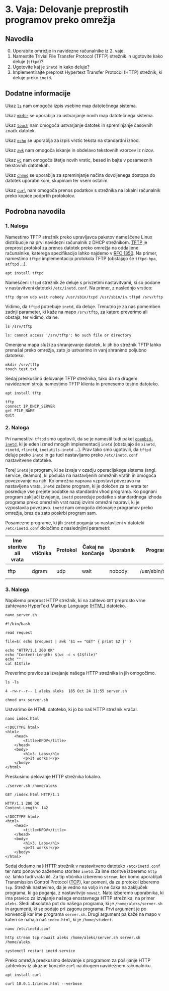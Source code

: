 # 3. Vaja: Delovanje preprostih programov preko omrežja

## Navodila

0. Uporabite omrežje in navidezne računalnike iz 2. vaje. 
1. Namestite Trivial File Transfer Protocol (TFTP) strežnik in ugotovite kako deluje (`tftpd`)?
2. Ugotovite kaj je `inetd` in kako deluje?
3. Implementirajte preprost Hypertext Transfer Protocol (HTTP) strežnik, ki deluje preko `inetd`.

## Dodatne informacije

Ukaz [`ls`](https://linux.die.net/man/1/ls) nam omogoča izpis vsebine map datotečnega sistema.

Ukaz [`mkdir`](https://linux.die.net/man/1/mkdir) se uporablja za ustvarjanje novih map datotečnega sistema.

Ukaz [`touch`](https://linux.die.net/man/1/touch) nam omogoča ustvarjanje datotek in spreminjanje časovnih značk datotek.

Ukaz [`echo`](https://linux.die.net/man/1/echo) se uporablja za izpis vrstic teksta na standardni izhod.

Ukaz [`awk`](https://linux.die.net/man/1/awk) nam omogoča iskanje in obdelavo tekstovnih vzorcev iz nizov.

Ukaz [`wc`](https://linux.die.net/man/1/wc) nam omogoča štetje novih vrstic, besed in bajte v posameznih tekstovnih datotekah.

Ukaz [`chmod`](https://linux.die.net/man/1/chmod) se uporablja za spreminjanje načina dovoljenega dostopa do datotek uporabnikom, skupinam ter vsem ostalim.

Ukaz [`curl`](https://linux.die.net/man/1/curl) nam omogoča prenos podatkov s strežnika na lokalni računalnik preko kopice podprtih protokolov.

## Podrobna navodila

### 1. Naloga

Namestimo TFTP strežnik preko upravljavca paketov nameščene Linux distribucije na prvi navidezni računalnik z DHCP strežnikom. [TFTP](https://en.wikipedia.org/wiki/Trivial_File_Transfer_Protocol) je preprost protokol za prenos datotek preko omrežja na oddaljene računalnike, katerega specifikacijo lahko najdemo v [RFC 1350](https://www.rfc-editor.org/rfc/rfc1350). Na primer, namestimo `tftpd` implementacijo protokola TFTP (obstajajo še `tftpd-hpa`, `atftpd` ...).

    apt install tftpd

Nameščeni `tftpd` strežnik že deluje s privzetimi nastavitvami, ki so podane v nastavitveni datoteki `/etc/inetd.conf`. Na primer, z naslednjo vrstico:

    tftp dgram udp wait nobody /usr/sbin/tcpd /usr/sbin/in.tftpd /srv/tftp

Vidimo, da `tftpd` potrebuje `inetd`, da deluje. Trenutno je za nas pomemben zadnji parameter, ki kaže na mapo `/srv/tftp`, za katero preverimo ali obstaja, ter vidimo, da ne.

    ls /srv/tftp
    
    ls: cannot access '/srv/tftp': No such file or directory

Omenjena mapa služi za shranjevanje datotek, ki jih bo strežnik TFTP lahko prenašal preko omrežja, zato jo ustvarimo in vanj shranimo poljubno datoteko.

    mkdir /srv/tftp
    touch test.txt

Sedaj preskusimo delovanje TFTP strežnika, tako da na drugem navideznem stroju namestimo TFTP klienta in prenesemo testno datoteko.

    apt install tftp

    tftp
    connect IP_DHCP_SERVER
    get FILE_NAME
    quit

### 2. Naloga

Pri namestitvi `tftpd` smo ugotovili, da se je namestil tudi paket [`openbsd-inetd`](https://man.openbsd.org/inetd), ki je eden izmed mnogih implementacij `inetd` (obstajajo še `xinetd`, `rinetd`, `rlinetd`, `inetutils-inetd` ...).  Prav tako smo ugotovili, da `tftpd` deluje preko `inetd` in ga tudi nastavljamo preko `/etc/inetd.conf` nastavitvene datoteke.

Torej `inetd` je program, ki se izvaja v ozadju operacijskega sistema (angl. service, deamon), ki posluša na nastavljenih omrežnih vratih in omogoča povezovanje na njih. Ko omrežna naprava vzpostavi povezavo na nastavljena vrata, `inetd` zažene program, ki je določen za ta vrata ter posreduje vse prejete podatke na standardni vhod programa. Ko pognani program zaključi izvajanje, `inetd` posreduje podatke s standardnega izhoda programa preko omrežnih vrat nazaj izvirni omrežni napravi, ki je vzpostavila povezavo. `inetd` nam omogoča delovanje programov preko omrežja, brez da zato poskrbi program sam.

Posamezne programe, ki jih `inetd` poganja so nastavljeni v datoteki `/etc/inetd.conf` določimo z naslednjimi parametri:

| Ime storitve ali vrata | Tip vtičnika | Protokol | Čakaj na končanje | Uporabnik | Program        | Argumenti                    |
|------------------------|--------------|----------|-------------------|-----------|----------------|------------------------------|
| tftp                   | dgram        | udp      | wait              | nobody    | /usr/sbin/tcpd | /usr/sbin/in.tftpd /srv/tftp |

### 3. Naloga

Napišemo preprost HTTP strežnik, ki na zahtevo `GET` preprosto vrne zahtevano HyperText Markup Language ([HTML](https://en.wikipedia.org/wiki/HTML)) datoteko.

    nano server.sh

    #!/bin/bash

    read request

    file=$( echo $request | awk '$1 == "GET" { print $2 }' )

    echo "HTTP/1.1 200 OK"
    echo "Content-Length: $(wc -c < $1$file)"
    echo ""
    cat $1$file

Preverimo pravice za izvajanje našega HTTP strežnika in jih omogočimo.

    ls -ls

    4 -rw-r--r-- 1 aleks aleks  185 Oct 24 11:55 server.sh

    chmod u+x server.sh

Ustvarimo še HTML datoteko, ki jo bo naš HTTP strežnik vračal.

    nano index.html

    <!DOCTYPE html>
    <html>
        <head>
            <title>KPOV</title>
        </head>
        <body>
            <h1>3. Labs</h1>
            <p>It works!</p>
        </body>
    </html>

Preskusimo delovanje HTTP strežnika lokalno.

    ./server.sh /home/aleks

    GET /index.html HTTP/1.1

    HTTP/1.1 200 OK
    Content-Length: 142

    <!DOCTYPE html>
    <html>
        <head>
            <title>KPOV</title>
        </head>
        <body>
            <h1>3. Labs</h1>
            <p>It works!</p>
        </body>
    </html>

Sedaj dodamo naš HTTP strežnik v nastavitveno datoteko `/etc/inetd.conf` ter nato ponovno zaženemo storitev `inetd`. Za ime storitve izberemo `http` oz. lahko tudi vrata `80`. Za tip vtičnika izberemo `stream`, ker bomo uporabljali Transmission Control Protocol ([TCP](https://en.wikipedia.org/wiki/Transmission_Control_Protocol)), kar pomeni, da za protokol izberemo `tcp`. Strežnik nastavimo, da je vedno na voljo in ne čaka na zaključek programa, ki ga poganja, z nastavitvijo `nowait`. Nato izberemo uporabnika, ki ima pravico za izvajanje našega enostavnega HTTP strežnika, na primer `aleks`. Sledi absolutna pot do našega programa, ki je `/home/aleks/server.sh` in argumenti, ki se podajo pri zagonu programa. Prvi argument je po konvenciji kar ime programa `server.sh`. Drugi argument pa kaže na mapo v kateri se nahaja naš `index.html`, ki je `/home/student`.

    nano /etc/inetd.conf

    http stream tcp	nowait aleks /home/aleks/server.sh server.sh /home/aleks

    systemctl restart inetd.service

Preko omrežja preskusimo delovanje s programom za pošiljanje HTTP zahtevkov iz ukazne konzole `curl` na drugem navideznem računalniku.

    apt install curl

    curl 10.0.1.1/index.html --verbose